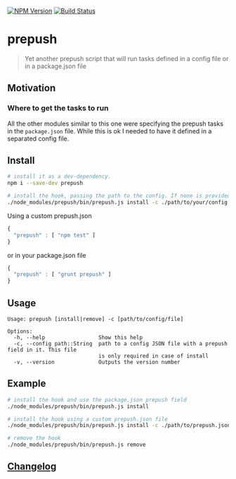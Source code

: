 [![NPM Version](http://img.shields.io/npm/v/prepush.svg?style=flat)](https://npmjs.org/package/prepush)
[![Build Status](http://img.shields.io/travis/royriojas/prepush.svg?style=flat)](https://travis-ci.org/royriojas/prepush)

# prepush
> Yet another prepush script that will run tasks defined in a config file or in a package.json file

## Motivation

### Where to get the tasks to run 

All the other modules similar to this one were specifying the prepush tasks in the `package.json` file. While this is ok
I needed to have it defined in a separated config file.

## Install

```bash
# install it as a dev-dependency.
npm i --save-dev prepush

# install the hook, passing the path to the config. If none is provided it will try to use the `package.json`
./node_modules/prepush/bin/prepush.js install -c ./path/to/your/config
```


Using a custom prepush.json 

```javascript
{
  "prepush" : [ "npm test" ]
}
```
or in your package.json file
```javascript
{
  "prepush" : [ "grunt prepush" ]
}
```

## Usage

```
Usage: prepush [install|remove] -c [path/to/config/file]

Options:
  -h, --help                 Show this help
  -c, --config path::String  path to a config JSON file with a prepush field in it. This file
                             is only required in case of install
  -v, --version              Outputs the version number
```

## Example

```bash
# install the hook and use the package.json prepush field 
./node_modules/prepush/bin/prepush.js install 

# install the hook using a custom prepush.json file
./node_modules/prepush/bin/prepush.js install -c ./path/to/prepush.json

# remove the hook
./node_modules/prepush/bin/prepush.js remove
```
## [Changelog](./changelog.md)